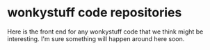 # wonkystuff code repositories

Here is the front end for any wonkystuff code that we think might be interesting. I'm sure something will happen around here soon.
